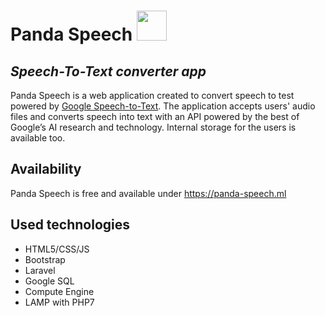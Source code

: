 # Panda Speech <img src="https://github.com/martlet-anastasia/panda.speech/blob/main/public/favicon.ico" width="48">
## _Speech-To-Text converter app_

Panda Speech is a web application created to convert speech to test powered by [Google Speech-to-Text](https://cloud.google.com/speech-to-text). The application accepts users' audio files and converts speech into text with an API powered by the best of Google’s AI research and technology. Internal storage for the users is available too.

## Availability
Panda Speech is free and available under https://panda-speech.ml

## Used technologies
- HTML5/CSS/JS
- Bootstrap
- Laravel
- Google SQL
- Compute Engine
- LAMP with PHP7
